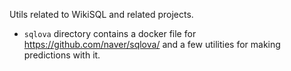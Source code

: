 Utils related to WikiSQL and related projects.

  * `sqlova` directory contains a docker file for https://github.com/naver/sqlova/ and
    a few utilities for making predictions with it.
